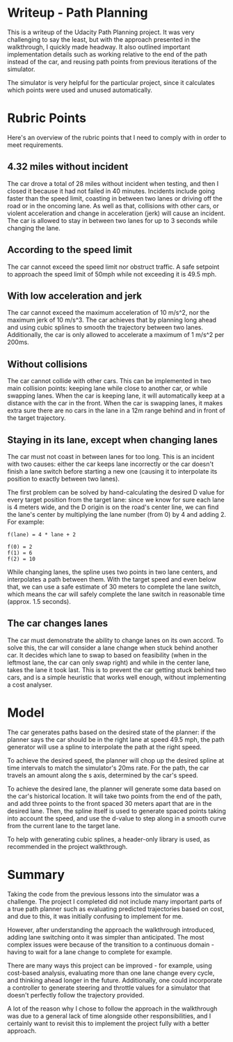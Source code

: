 # Writeup - Path Planning

This is a writeup of the Udacity Path Planning project. It was very challenging to say the least, but with the approach
presented in the walkthrough, I quickly made headway. It also outlined important implementation details such as working
relative to the end of the path instead of the car, and reusing path points from previous iterations of the simulator.

The simulator is very helpful for the particular project, since it calculates which points were used and unused
automatically.

# Rubric Points

Here's an overview of the rubric points that I need to comply with in order to meet requirements.

## 4.32 miles without incident

The car drove a total of 28 miles without incident when testing, and then I closed it because it had not failed in 40
minutes. Incidents include going faster than the speed limit, coasting in between two lanes or driving off the road or
in the oncoming lane. As well as that, collisions with other cars, or violent acceleration and change in acceleration
(jerk) will cause an incident. The car is allowed to stay in between two lanes for up to 3 seconds while changing
the lane.

## According to the speed limit

The car cannot exceed the speed limit nor obstruct traffic. A safe setpoint to approach the speed limit of 50mph while
not exceeding it is 49.5 mph.

## With low acceleration and jerk

The car cannot exceed the maximum acceleration of 10 m/s^2, nor the maximum jerk of 10 m/s^3. The car achieves that by
planning long ahead and using cubic splines to smooth the trajectory between two lanes. Additionally, the car is only
allowed to accelerate a maximum of 1 m/s^2 per 200ms.

## Without collisions

The car cannot collide with other cars. This can be implemented in two main collision points: keeping lane while close
to another car, or while swapping lanes. When the car is keeping lane, it will automatically keep at a distance with the
car in the front. When the car is swapping lanes, it makes extra sure there are no cars in the lane in a 12m range
behind and in front of the target trajectory.

## Staying in its lane, except when changing lanes

The car must not coast in between lanes for too long. This is an incident with two causes: either the car keeps lane
incorrectly or the car doesn't finish a lane switch before starting a new one (causing it to interpolate its position
to exactly between two lanes).

The first problem can be solved by hand-calculating the desired D value for every target
position from the target lane: since we know for sure each lane is 4 meters wide, and the D origin is on the road's
center line, we can find the lane's center by multiplying the lane number (from 0) by 4 and adding 2. For example:

    f(lane) = 4 * lane + 2
    
    f(0) = 2
    f(1) = 6
    f(2) = 10

While changing lanes, the spline uses two points in two lane centers, and interpolates a path between them. With the
target speed and even below that, we can use a safe estimate of 30 meters to complete the lane switch, which means
the car will safely complete the lane switch in reasonable time (approx. 1.5 seconds).

## The car changes lanes

The car must demonstrate the ability to change lanes on its own accord. To solve this, the car will consider a lane
change when stuck behind another car. It decides which lane to swap to based on feasibility (when in the leftmost lane,
the car can only swap right) and while in the center lane, takes the lane it took last. This is to prevent the car
getting stuck behind two cars, and is a simple heuristic that works well enough, without implementing a cost analyser.

# Model

The car generates paths based on the desired state of the planner: if the planner says the car should be in the right
lane at speed 49.5 mph, the path generator will use a spline to interpolate the path at the right speed.

To achieve the desired speed, the planner will chop up the desired spline at time intervals to match the simulator's
20ms rate. For the path, the car travels an amount along the s axis, determined by the car's speed.

To achieve the desired lane, the planner will generate some data based on the car's historical location. It will take
two points from the end of the path, and add three points to the front spaced 30 meters apart that are in the desired
lane. Then, the spline itself is used to generate spaced points taking into account the speed, and use the d-value to
step along in a smooth curve from the current lane to the target lane.

To help with generating cubic splines, a header-only library is used, as recommended in the project walkthrough.

# Summary

Taking the code from the previous lessons into the simulator was a challenge. The project I completed did not include
many important parts of a true path planner such as evaluating predicted trajectories based on cost, and due to this,
it was initially confusing to implement for me.

However, after understanding the approach the walkthrough introduced, adding lane switching onto it was simpler than
anticipated. The most complex issues were because of the transition to a continuous domain - having to wait for a lane
change to complete for example.

There are many ways this project can be improved - for example, using cost-based analysis, evaluating more than one
lane change every cycle, and thinking ahead longer in the future. Additionally, one could incorporate a controller to
generate steering and throttle values for a simulator that doesn't perfectly follow the trajectory provided.

A lot of the reason why I chose to follow the approach in the walkthrough was due to a general lack of time alongside
other responsibilities, and I certainly want to revisit this to implement the project fully with a better approach.
